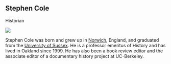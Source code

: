 ## Stephen Cole
Historian

![](https://static.wixstatic.com/media/233b8b_b5226f7650084ab289acc72d04d42479~mv2.jpg)

Stephen Cole was born and grew up in [Norwich]( https://en.wikipedia.org/wiki/Norwich ), England, and graduated from the [University of Sussex]( https://www.sussex.ac.uk/ ). He is a professor emeritus of History and has lived in Oakland since 1999. He has also been a book review editor and the associate editor of a documentary history project at UC-Berkeley.




